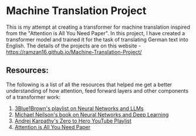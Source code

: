 # Machine Translation Project

This is my attempt at creating a transformer for machine translation inspired from the "Attention is All You Need Paper". In this project, I have created a transformer model and trained it for the task of translating German text into English. The details of the projects are on this website - <a href="https://ramzan16.github.io/Machine-Translation-Project/" target="_blank">https://ramzan16.github.io/Machine-Translation-Project/</a>

## Resources:
The following is a list of all the resources that helped me get a better understanding of how attention, feed forward layers and other components of a transformer work:
1. [3Blue1Brown's playlist on Neural Networks and LLMs](https://www.youtube.com/playlist?list=PLZHQObOWTQDNU6R1_67000Dx_ZCJB-3pi)
2. [Michael Neilson's book on Neural Networks and Deep Learning](http://neuralnetworksanddeeplearning.com/)
3. [Andrej Karpathy's Zero to Hero YouTube Playlist](https://www.youtube.com/playlist?list=PLAqhIrjkxbuWI23v9cThsA9GvCAUhRvKZ)
4. [Attention is All You Need Paper](https://arxiv.org/abs/1706.03762)
